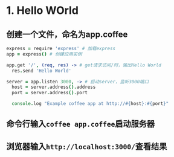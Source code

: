 # 1. Hello WOrld

## 创建一个文件，命名为app.coffee
```coffee
express = require 'express' # 加载express
app = express() # 创建应用实例

app.get '/', (req, res) -> # get请求访问/时，输出Hello World
  res.send 'Hello World'

server = app.listen 3000, -> # 启动server，监听3000端口
  host = server.address().address
  port = server.address().port

  console.log "Example coffee app at http://#{host}:#{port}"
```

## 命令行输入```coffee app.coffee```启动服务器

## 浏览器输入```http://localhost:3000/```查看结果
